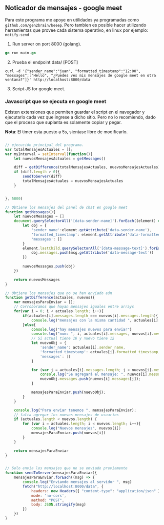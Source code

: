 ## Noticador de mensajes - google meet 
Para este programa me apoye en utilidades ya programadas como ```github.com/gen2brain/beeep```. Pero tambien es posible hacer utilizando herramientas que provee cada sistema operativo, en linux por ejemplo: ````notify-send````

 
1. Run server on port 8000 (golang). 
```go 
go run main.go  
```

2. Prueba el endpoint data/ [POST]

```curl
curl -d '{"sender_name":"juan", "formatted_timestamp":"12:00", "messages":["Hello", "¿Puedes ves mis mensajes de google meet en otra ventana?"]}' http://localhost:8000/data
```

3. Script JS for google meet.

### Javascript que se ejecuta en google meet
Existen extensiones que permiten guardar el script en el navegador y ejecutarlo cada vez que ingrese a dicho sitio. Pero no lo recomiendo, dado que el proceso que suplanta es solamente copiar y pegar. 

<b>Nota</b>: El timer esta puesto a 5s, sientase libre de modificarlo.

```js

// ejecución principal del programa.
var totalMensajesActuales = [];
var myInterval = setInterval(function(){
    let nuevosMensajesActuales = getMessages()

    diff = getDifference(totalMensajesActuales, nuevosMensajesActuales)
    if (diff.length > 0){
        sendToServer(diff)
        totalMensajesActuales = nuevosMensajesActuales 
    }


}, 5000)

// Obtiene los mensajes del panel de chat en google meet
function getMessages(){
    let nuevosMessages = []
    document.querySelectorAll('[data-sender-name]').forEach((element) => {
        let obj = {
            'sender_name':element.getAttribute('data-sender-name'),
            'formatted_timestamp': element.getAttribute('data-formatted-timestamp'),
            'messages': []
        }
        element.lastChild.querySelectorAll('[data-message-text]').forEach((msg) => {
            obj.messages.push(msg.getAttribute('data-message-text'))    
        })
        
        nuevosMessages.push(obj)
    })

    return nuevosMessages
}

// Obtiene los mensajes que no se han enviado aún
function getDifference(actuales, nuevos){
    var mensajesParaEnviar = [];
    // Corroboramos que hayan mensajes iguales entre arrays
    for(var i = 0; i < actuales.length; i++){
        if(actuales[i].messages.length === nuevos[i].messages.length){
            console.log("mensajes con la misma cantidad ", actuales[i].messages.length, nuevos[i].messages.length);
        }else{
            console.log("hay mensajes nuevos para enviar")
            console.log("num: ", i, actuales[i].messages, nuevos[i].messages)
            // Si actual tiene 10 y nuevo tiene 12
            let nuevoObj = {
                'sender_name': actuales[i].sender_name,
                'formatted_timestamp': actuales[i].formatted_timestamp,
                'messages': []
            }

            for (var j = actuales[i].messages.length; j < nuevos[i].messages.length; j++){
                console.log("Se agregará el mensaje: ", nuevos[i].messages[j])
                nuevoObj.messages.push(nuevos[i].messages[j]);
            }

            mensajesParaEnviar.push(nuevoObj);
        }
    }

    console.log("Para enviar tenemos ", mensajesParaEnviar);
    // falta agregar los nuevos mensajes de usuarios
    if (actuales.length < nuevos.length) {
        for (var i = actuales.length; i < nuevos.length; i++){
            console.log("Nuevos mensajes", nuevos[i])
            mensajesParaEnviar.push(nuevos[i])
        }
    }

    return mensajesParaEnviar
}


// Solo envia los mensajes que no se enviado previamente
function sendToServer(mensajesParaEnviar){
    mensajesParaEnviar.forEach((msg) => {
        console.log("Enviando mensajes al servidor ", msg)
        fetch("http://localhost:8000/data", {
            headers: new Headers({ "content-type": "application/json" }),
            mode: 'no-cors',
            method: "POST",
            body: JSON.stringify(msg)   
        })
    })
}
```